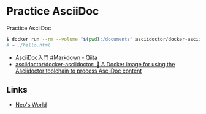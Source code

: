 # Practice AsciiDoc

Practice AsciiDoc

```bash
$ docker run --rm --volume "$(pwd):/documents" asciidoctor/docker-asciidoctor:latest asciidoctor ./hello.adoc
# → ./hello.html
```

- [AsciiDoc入門 #Markdown - Qiita](https://qiita.com/xmeta/items/de667a8b8a0f982e123a)
- [asciidoctor/docker-asciidoctor: :ship: A Docker image for using the Asciidoctor toolchain to process AsciiDoc content](https://github.com/asciidoctor/docker-asciidoctor)


## Links

- [Neo's World](https://neos21.net/)
